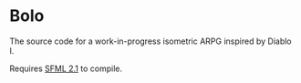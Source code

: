 # Bolo #

The source code for a work-in-progress isometric ARPG inspired by Diablo I.

Requires [SFML 2.1](http://sfml-dev.org/download/sfml/2.1/) to compile.
